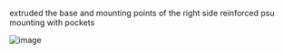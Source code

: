 extruded the base and mounting points of the right side
reinforced psu mounting with pockets

![image](https://github.com/morotonai/replac3d/assets/156618723/7643c74f-1556-449e-9757-c8af204bb992)
